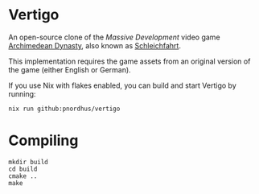 # Vertigo

An open-source clone of the *Massive Development* video game [Archimedean Dynasty](https://en.wikipedia.org/wiki/Archimedean_Dynasty), also known as [Schleichfahrt](https://de.wikipedia.org/wiki/Schleichfahrt_%28Computerspiel%29).

This implementation requires the game assets from an original version of the game (either English or German).

If you use Nix with flakes enabled, you can build and start Vertigo by running:
```
nix run github:pnordhus/vertigo
```

# Compiling

```
mkdir build
cd build
cmake ..
make
```
